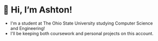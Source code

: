 # 👋 Hi, I’m Ashton!
- I'm a student at The Ohio State University studying Computer Science and Engineering!
- I'll be keeping both coursework and personal projects on this account.

<!---
ashton22305/ashton22305 is a ✨ special ✨ repository because its `README.md` (this file) appears on your GitHub profile.
You can click the Preview link to take a look at your changes.
--->

